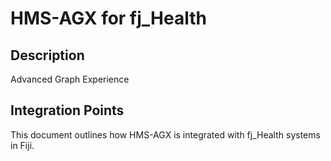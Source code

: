 # HMS-AGX for fj_Health

## Description

Advanced Graph Experience

## Integration Points

This document outlines how HMS-AGX is integrated with fj_Health systems in Fiji.

